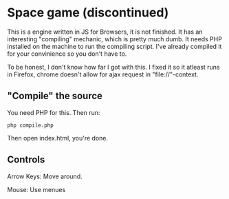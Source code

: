 # Space game (discontinued)
This is a engine written in JS for Browsers, it is not finished. It has an interesting "compiling" mechanic, which is pretty much dumb. It needs PHP installed on the machine to run the compiling script. I've already compiled it for your convinience so you don't have to.

To be honest, I don't know how far I got with this. I fixed it so it atleast runs in Firefox, chrome doesn't allow for ajax request in "file://"-context.

## "Compile" the source
You need PHP for this. Then run:
```
php compile.php
```
Then open index.html, you're done.

## Controls
Arrow Keys: Move around.

Mouse: Use menues